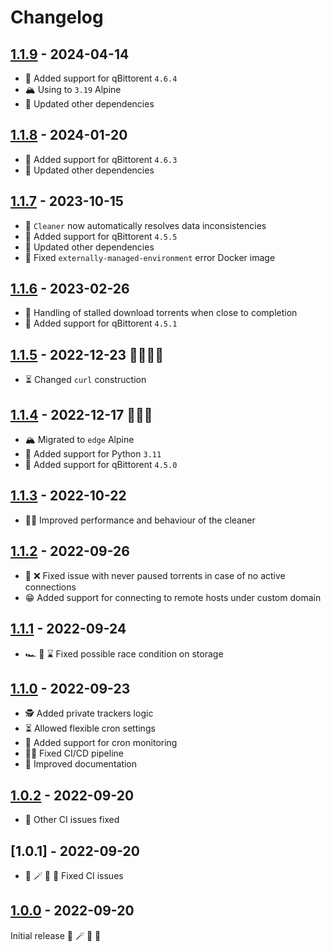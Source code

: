 # Changelog

## [1.1.9] - 2024-04-14

- 🦦 Added support for qBittorent `4.6.4`
- 🏔️ Using to `3.19` Alpine
- 🧪 Updated other dependencies

## [1.1.8] - 2024-01-20

- 🦦 Added support for qBittorent `4.6.3`
- 🧪 Updated other dependencies

## [1.1.7] - 2023-10-15

- 🧹 `Cleaner` now automatically resolves data inconsistencies
- 🦦 Added support for qBittorent `4.5.5`
- 🧪 Updated other dependencies
- 🐍 Fixed `externally-managed-environment` error Docker image

## [1.1.6] - 2023-02-26

- 🚫 Handling of stalled download torrents when close to completion
- 🦦 Added support for qBittorent `4.5.1`

## [1.1.5] - 2022-12-23 🎅🏻🎄🦌

- ⏳ Changed `curl` construction

## [1.1.4] - 2022-12-17 🎅🏻🎄

- 🏔️ Migrated to `edge` Alpine
- 🐍 Added support for Python `3.11`
- 🦦 Added support for qBittorent `4.5.0`

## [1.1.3] - 2022-10-22

- 💪🏻 Improved performance and behaviour of the cleaner

## [1.1.2] - 2022-09-26

- 🔌 ❌ Fixed issue with never paused torrents in case of no active connections
- 😁 Added support for connecting to remote hosts under custom domain

## [1.1.1] - 2022-09-24

- 🏎 🏁 ⌛️ Fixed possible race condition on storage

## [1.1.0] - 2022-09-23

- 🕵️ Added private trackers logic
- ⏳ Allowed flexible cron settings
- 👀 Added support for cron monitoring
- 👨‍🔧 Fixed CI/CD pipeline
- 📜 Improved documentation

## [1.0.2] - 2022-09-20

- 🚧 Other CI issues fixed

## [1.0.1] - 2022-09-20

- 🐻 🪄 🦄 🚀 Fixed CI issues

## [1.0.0] - 2022-09-20

Initial release 🐻 🪄 🦄 🚀

[1.1.9]: https://github.com/tatoalo/torrentManager/releases/tag/1.1.9
[1.1.8]: https://github.com/tatoalo/torrentManager/releases/tag/1.1.8
[1.1.7]: https://github.com/tatoalo/torrentManager/releases/tag/1.1.7
[1.1.6]: https://github.com/tatoalo/torrentManager/releases/tag/1.1.6
[1.1.5]: https://github.com/tatoalo/torrentManager/releases/tag/1.1.5
[1.1.4]: https://github.com/tatoalo/torrentManager/releases/tag/1.1.4
[1.1.3]: https://github.com/tatoalo/torrentManager/releases/tag/1.1.3
[1.1.2]: https://github.com/tatoalo/torrentManager/releases/tag/1.1.2
[1.1.1]: https://github.com/tatoalo/torrentManager/releases/tag/1.1.1
[1.1.0]: https://github.com/tatoalo/torrentManager/releases/tag/1.1.0
[1.0.2]: https://github.com/tatoalo/torrentManager/releases/tag/1.0.2
[1.0.0]: https://github.com/tatoalo/torrentManager/releases/tag/1.0.0
